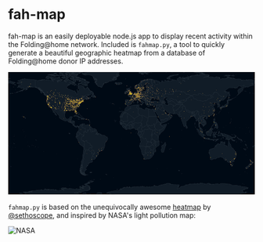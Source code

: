 # fah-map

fah-map is an easily deployable node.js app to display recent activity within the Folding@home network. Included is `fahmap.py`, a tool to quickly generate a beautiful geographic heatmap from a database of Folding@home donor IP addresses.

<img src="./example/example.png" alt="alt text" height="250px">

`fahmap.py` is based on the unequivocally awesome [heatmap](https://github.com/sethoscope/heatmap) by [@sethoscope](https://github.com/sethoscope), and inspired by NASA's light pollution map:

<img src="http://eoimages.gsfc.nasa.gov/images/imagerecords/55000/55167/earth_lights_lrg.jpg" alt="NASA" height="250px">
